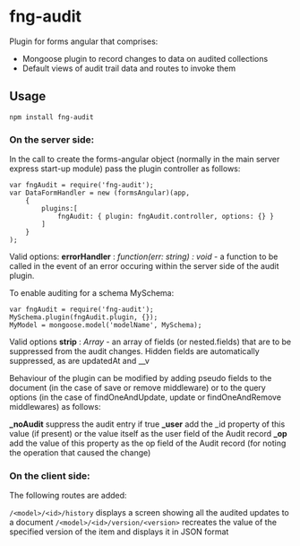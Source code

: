 # fng-audit

Plugin for forms angular that comprises:
* Mongoose plugin to record changes to data on audited collections
* Default views of audit trail data and routes to invoke them

## Usage

    npm install fng-audit

### On the server side:

In the call to create the forms-angular object (normally in the main server express start-up module) pass the plugin controller as follows:
     
    var fngAudit = require('fng-audit');
    var DataFormHandler = new (formsAngular)(app,
        {
            plugins:[
                fngAudit: { plugin: fngAudit.controller, options: {} }
            ]
        }
    );
    
Valid options:
**errorHandler** : *function(err: string) : void* - a function to be called in the event of an error occuring within the server side of the audit plugin.


To enable auditing for a schema MySchema:

    var fngAudit = require('fng-audit');
    MySchema.plugin(fngAudit.plugin, {});
    MyModel = mongoose.model('modelName', MySchema);

Valid options
**strip** : *Array<string>* - an array of fields (or nested.fields) that are to be suppressed from the audit changes.  Hidden fields are automatically suppressed, as are updatedAt and __v

Behaviour of the plugin can be modified by adding pseudo fields to the document (in the case of save or remove middleware) or to the query options (in the case of findOneAndUpdate, update or findOneAndRemove middlewares) as follows:

**_noAudit** suppress the audit entry if true
**_user** add the _id property of this value (if present) or the value itself as the user field of the Audit record
**_op** add the value of this property as the op field of the Audit record (for noting the operation that caused the change)

### On the client side:

The following routes are added:

`/<model>/<id>/history` displays a screen showing all the audited updates to a document
`/<model>/<id>/version/<version>` recreates the value of the specified version of the item and displays it in JSON format